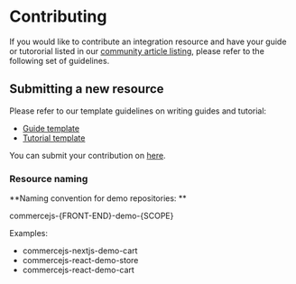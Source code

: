# Contributing

If you would like to contribute an integration resource and have your guide or tutororial listed in our [community article listing](https://commercejs.com/docs/community/), please refer to the following set of guidelines.

## Submitting a new resource

Please refer to our template guidelines on writing guides and tutorial:

- [Guide template](https://github.com/chec/resources/blob/master/templates/guide-template.md)
- [Tutorial template](https://github.com/chec/resources/blob/master/templates/tutorial-template.md)

You can submit your contribution on [here](https://commercejs.com/docs/community/contribute).

### Resource naming

**Naming convention for demo repositories: ** 

commercejs-{FRONT-END}-demo-{SCOPE}

Examples:
- commercejs-nextjs-demo-cart
- commercejs-react-demo-store
- commercejs-react-demo-cart

